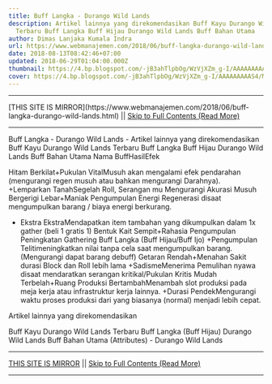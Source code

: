 ```yaml
---
title: Buff Langka - Durango Wild Lands
description: Artikel lainnya yang direkomendasikan Buff Kayu Durango Wild Lands
  Terbaru Buff Langka Buff Hijau Durango Wild Lands Buff Bahan Utama
author: Dimas Lanjaka Kumala Indra
url: https://www.webmanajemen.com/2018/06/buff-langka-durango-wild-lands.html
date: 2018-08-13T08:42:46+07:00
updated: 2018-06-29T01:04:00.000Z
thumbnail: https://4.bp.blogspot.com/-jB3ahTlpbOg/WzVjXZm_g-I/AAAAAAAAAS4/MTfdRe9Dcm8MoF6krkWY_d3iciZPaj4VACLcBGAs/s1600/FB_IMG_15302253070912946.jpg
cover: https://4.bp.blogspot.com/-jB3ahTlpbOg/WzVjXZm_g-I/AAAAAAAAAS4/MTfdRe9Dcm8MoF6krkWY_d3iciZPaj4VACLcBGAs/s1600/FB_IMG_15302253070912946.jpg
---
```


<hr/> [THIS SITE IS MIRROR](https://www.webmanajemen.com/2018/06/buff-langka-durango-wild-lands.html) || <a href="https://www.webmanajemen.com/2018/06/buff-langka-durango-wild-lands.html" rel="follow" class="button" id="read-more">Skip to Full Contents (Read More)</a> <hr/> Buff Langka - Durango Wild Lands - Artikel lainnya yang direkomendasikan Buff Kayu Durango Wild Lands Terbaru Buff Langka Buff Hijau Durango Wild Lands Buff Bahan Utama Nama BuffHasilEfek

Hitam Berkilat+Pukulan VitalMusuh akan mengalami efek pendarahan (mengurangi regen musuh atau bahkan mengurangi Darahnya).
+Lemparkan TanahSegelah Roll, Serangan mu Mengurangi Akurasi Musuh
Bergerigi Lebar+Maniak Pengumpulan Energi Regenerasi disaat mengumpulkan barang / biaya energi berkurang.
 + Ekstra EkstraMendapatkan item tambahan yang dikumpulkan dalam 1x gather (beli 1 gratis 1)
Bentuk Kait Sempit+Rahasia Pengumpulan Peningkatan Gathering Buff Langka (Buff Hijau/Buff Ijo)
+Pengumpulan Telitimeningkatkan nilai tanpa cela saat mengumpulkan barang. (Mengurangi dapat barang debuff)
Getaran Rendah+Menahan Sakit durasi Block dan Roll lebih lama
+SadismeMenerima Pemulihan nyawa disaat mendaratkan serangan kritikal/Pukulan Kritis
 Mudah Terbelah+Ruang Produksi BertambahMenambah slot produksi pada meja kerja atau infrastruktur kerja lainnya.
+Durasi PendekMengurangi waktu proses produksi dari yang biasanya (normal) menjadi lebih cepat.

 
Artikel lainnya yang direkomendasikan
 
Buff Kayu Durango Wild Lands Terbaru
 Buff Langka (Buff Hijau) Durango Wild Lands
 Buff Bahan Utama (Attributes) - Durango Wild Lands <hr/> [THIS SITE IS MIRROR](https://www.webmanajemen.com/2018/06/buff-langka-durango-wild-lands.html) || <a href="https://www.webmanajemen.com/2018/06/buff-langka-durango-wild-lands.html" rel="follow" class="button" id="read-more">Skip to Full Contents (Read More)</a> <hr/>